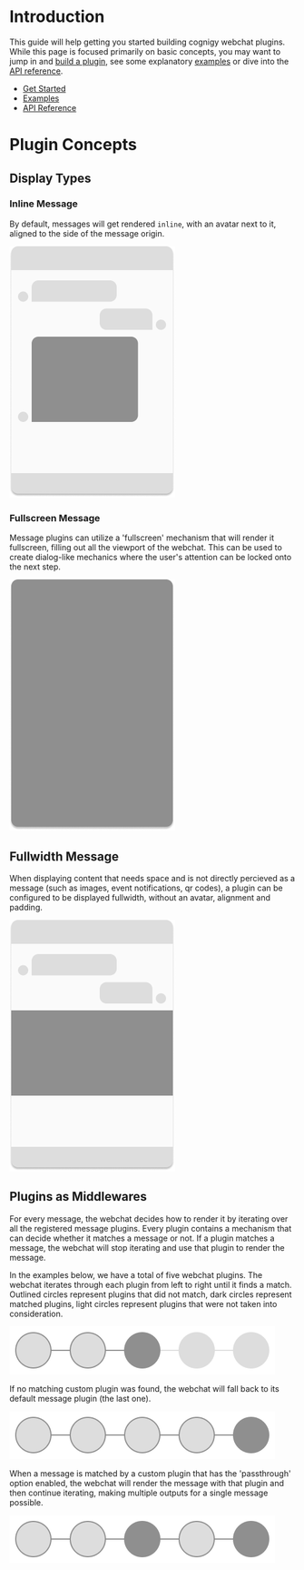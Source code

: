 # Introduction

This guide will help getting you started building cognigy webchat plugins.
While this page is focused primarily on basic concepts, you may want to jump in and [build a plugin](./get-started.md), see some explanatory [examples](./examples.md) or dive into the [API reference](./api-reference.md).

- [Get Started](./get-started.md) 
- [Examples](./examples.md)
- [API Reference](./api-reference.md)


# Plugin Concepts

## Display Types
### Inline Message
By default, messages will get rendered `inline`, with an avatar next to it, aligned to the side of the message origin.

![Inline Message](../../assets/message-plugin-inline.png)  


### Fullscreen Message
Message plugins can utilize a 'fullscreen' mechanism that will render it fullscreen, filling out all the viewport of the webchat. This can be used to create dialog-like mechanics where the user's attention can be locked onto the next step.

![Fullscreen Message](../../assets/message-plugin-fullscreen.png)

## Fullwidth Message
When displaying content that needs space and is not directly percieved as a message (such as images, event notifications, qr codes), a plugin can be configured to be displayed fullwidth, without an avatar, alignment and padding. 

![Fullwidth Message](../../assets/message-plugin-fullwidth.png)


## Plugins as Middlewares

For every message, the webchat decides how to render it by iterating over all the registered message plugins.
Every plugin contains a mechanism that can decide whether it matches a message or not.
If a plugin matches a message, the webchat will stop iterating and use that plugin to render the message.

In the examples below, we have a total of five webchat plugins.
The webchat iterates through each plugin from left to right until it finds a match.
Outlined circles represent plugins that did not match, dark circles represent matched plugins, light circles represent plugins that were not taken into consideration.

![Plugin Message](../../assets/plugin-chain-match.png)  

If no matching custom plugin was found, the webchat will fall back to its default message plugin (the last one).

![Default Message](../../assets/plugin-chain-default.png)  

When a message is matched by a custom plugin that has the 'passthrough' option enabled, the webchat will render the message with that plugin and then continue iterating, making multiple outputs for a single message possible.

![Passthrough Plugin Message](../../assets/plugin-chain-passthrough.png)
